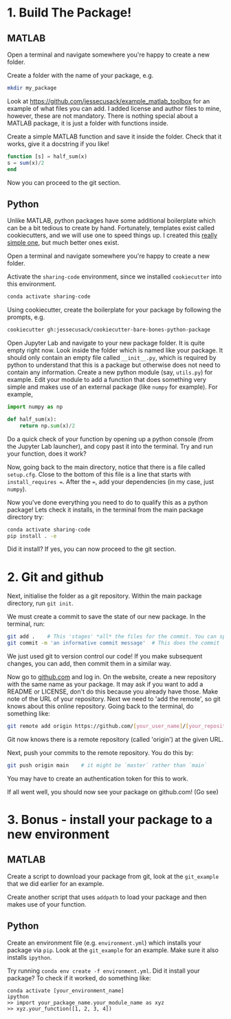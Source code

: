 # 1. Build The Package!
## MATLAB

Open a terminal and navigate somewhere you're happy to create a new folder. 

Create a folder with the name of your package, e.g.

```bash
mkdir my_package
```

Look at https://github.com/jessecusack/example_matlab_toolbox for an example of what files you can add. I added license and author files to mine, however, these are not mandatory. There is nothing special about a MATLAB package, it is just a folder with functions inside.

Create a simple MATLAB function and save it inside the folder. Check that it works, give it a docstring if you like!

```octave
function [s] = half_sum(x)
s = sum(x)/2
end
```

Now you can proceed to the git section.


## Python

Unlike MATLAB, python packages have some additional boilerplate which can be a bit tedious to create by hand. Fortunately, templates exist called cookiecutters, and we will use one to speed things up. I created this [really simple one](https://github.com/jessecusack/cookiecutter-bare-bones-python-package), but much better ones exist.

Open a terminal and navigate somewhere you're happy to create a new folder. 

Activate the `sharing-code` environment, since we installed `cookiecutter` into this environment.

```bash
conda activate sharing-code
```

Using cookiecutter, create the boilerplate for your package by following the prompts, e.g. 

```bash
cookiecutter gh:jessecusack/cookiecutter-bare-bones-python-package
```

Open Jupyter Lab and navigate to your new package folder. It is quite empty right now. Look inside the folder which is named like your package. It should only contain an empty file called `__init__.py`, which is required by python to understand that this is a package but otherwise does not need to contain any information. Create a new python module (say, `utils.py`) for example. Edit your module to add a function that does something very simple and makes use of an external package (like `numpy` for example). For example,

```python
import numpy as np

def half_sum(x):
    return np.sum(x)/2
```

Do a quick check of your function by opening up a python console (from the Jupyter Lab launcher), and copy past it into the terminal. Try and run your function, does it work?

Now, going back to the main directory, notice that there is a file called `setup.cfg`. Close to the bottom of this file is a line that starts with `install_requires =`. After the `=`, add your dependencies (in my case, just `numpy`). 

Now you've done everything you need to do to qualify this as a python package! Lets check it installs, in the terminal from the main package directory try: 

```bash
conda activate sharing-code
pip install . -e
```
Did it install? If yes, you can now proceed to the git section. 

# 2. Git and github

Next, initialise the folder as a git repository. Within the main package directory, run `git init`. 

We must create a commit to save the state of our new package. In the terminal, run:

```bash
git add .    # This 'stages' *all* the files for the commit. You can specify files individually too.
git commit -m 'an informative commit message'  # This does the commit
```

We just used git to version control our code! If you make subsequent changes, you can add, then commit them in a similar way.

Now go to [github.com](github.com) and log in. On the website, create a new repository with the same name as your package. It may ask if you want to add a README or LICENSE, don't do this because you already have those. Make note of the URL of your repository. Next we need to 'add the remote', so git knows about this online repository. Going back to the terminal, do something like:

```bash
git remote add origin https://github.com/[your_user_name]/[your_repository_name]
```

Git now knows there is a remote repository (called 'origin') at the given URL.

Next, push your commits to the remote repository. You do this by:

```bash
git push origin main    # it might be `master` rather than `main`
```

You may have to create an authentication token for this to work. 

If all went well, you should now see your package on github.com! (Go see)

# 3. Bonus - install your package to a new environment

## MATLAB

Create a script to download your package from git, look at the `git_example` that we did earlier for an example.

Create another script that uses `addpath` to load your package and then makes use of your function. 

## Python

Create an environment file (e.g. `environment.yml`) which installs your package via `pip`. Look at the `git_example` for an example. Make sure it also installs `ipython`. 

Try running `conda env create -f environment.yml`. Did it install your package? To check if it worked, do something like:

```ipython
conda activate [your_environment_name]
ipython
>> import your_package_name.your_module_name as xyz
>> xyz.your_function([1, 2, 3, 4])
```